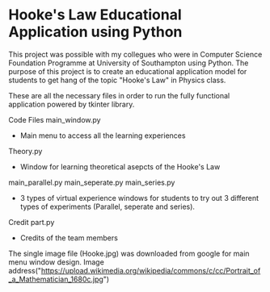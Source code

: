 # Hooke's Law Educational Application using Python
This project was possible with my collegues who were in Computer Science Foundation Programme at University of Southampton using Python.
The purpose of this project is to create an educational application model for students to get hang of the topic "Hooke's Law" in Physics class. 

These are all the necessary files in order to run the fully functional application powered by tkinter library. 

Code Files
main_window.py 
- Main menu to access all the learning experiences

Theory.py 
- Window for learning theoretical asepcts of the Hooke's Law

main_parallel.py 
main_seperate.py 
main_series.py
- 3 types of virtual experience windows for students to try out 3 different types of experiments (Parallel, seperate and series).
  
Credit part.py 
- Credits of the team members

The single image file (Hooke.jpg) was downloaded from google for main menu window design.
Image address("https://upload.wikimedia.org/wikipedia/commons/c/cc/Portrait_of_a_Mathematician_1680c.jpg")
